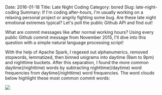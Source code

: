 Date: 2016-01-18
Title: Late Night Coding
Category: bored
Slug: late-night-coding
Summary:  If I'm coding after-hours, I'm usually working on a relaxing personal project or angrily fighting some bug. Are these late night emotional extremes typical? Let's poll the public Github API and find out!
 
What are commit messages like after normal working hours?  Using every public Github commit message from November 2015, I'll 
dive into this question with a simple natural language processing script! 
 
With the help of Apache Spark, I regexed out alphanumerics, removed stopwords, lemmatized, then binned unigrams
into daytime (9am to 9pm) and nighttime buckets. After this separation, 
I found the more common daytime(/nighttime) words by subtracting nighttime(/daytime) word frequencies from daytime(/nighttime) 
word frequencies. The word clouds below highlight these most common commit words: 
  
<img src="/assets/2016/late-night-coding/late-night-coding.jpg" style='margin-top:10px;display:block;margin:auto;'>